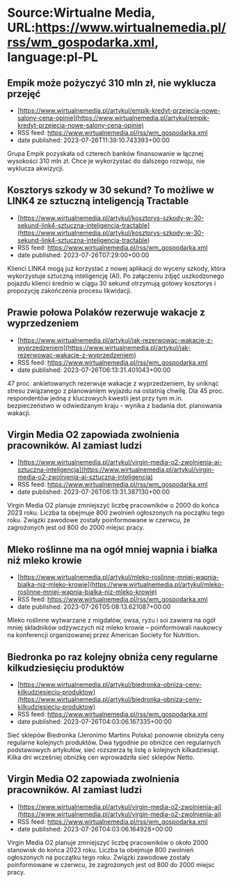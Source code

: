 # Source:Wirtualne Media, URL:https://www.wirtualnemedia.pl/rss/wm_gospodarka.xml, language:pl-PL

## Empik może pożyczyć 310 mln zł, nie wyklucza przejęć
 - [https://www.wirtualnemedia.pl/artykul/empik-kredyt-przejecia-nowe-salony-cena-opinie](https://www.wirtualnemedia.pl/artykul/empik-kredyt-przejecia-nowe-salony-cena-opinie)
 - RSS feed: https://www.wirtualnemedia.pl/rss/wm_gospodarka.xml
 - date published: 2023-07-26T11:39:10.743393+00:00

Grupa Empik pozyskała od czterech banków finansowanie w łącznej wysokości 310 mln zł. Chce je wykorzystać do dalszego rozwoju, nie wyklucza akwizycji.

## Kosztorys szkody w 30 sekund? To możliwe w LINK4 ze sztuczną inteligencją Tractable
 - [https://www.wirtualnemedia.pl/artykul/kosztorys-szkody-w-30-sekund-link4-sztuczna-inteligencja-tractable](https://www.wirtualnemedia.pl/artykul/kosztorys-szkody-w-30-sekund-link4-sztuczna-inteligencja-tractable)
 - RSS feed: https://www.wirtualnemedia.pl/rss/wm_gospodarka.xml
 - date published: 2023-07-26T07:29:00+00:00

Klienci LINK4 mogą już korzystać z nowej aplikacji do wyceny szkody, która wykorzystuje sztuczną inteligencję (AI). Po załączeniu zdjęć uszkodzonego pojazdu klienci średnio w ciągu 30 sekund otrzymują gotowy kosztorys i propozycję zakończenia procesu likwidacji.

## Prawie połowa Polaków rezerwuje wakacje z wyprzedzeniem
 - [https://www.wirtualnemedia.pl/artykul/jak-rezerwowac-wakacje-z-wyprzedzeniem](https://www.wirtualnemedia.pl/artykul/jak-rezerwowac-wakacje-z-wyprzedzeniem)
 - RSS feed: https://www.wirtualnemedia.pl/rss/wm_gospodarka.xml
 - date published: 2023-07-26T06:13:31.401043+00:00

47 proc. ankietowanych rezerwuje wakacje z wyprzedzeniem, by uniknąć stresu związanego z planowaniem wyjazdu na ostatnią chwilę. Dla 45 proc. respondentów jedną z kluczowych kwestii jest przy tym m.in. bezpieczeństwo w odwiedzanym kraju - wynika z badania dot. planowania wakacji.

## Virgin Media O2 zapowiada zwolnienia pracowników. AI zamiast ludzi
 - [https://www.wirtualnemedia.pl/artykul/virgin-media-o2-zwolnienia-ai-sztuczna-inteligencja](https://www.wirtualnemedia.pl/artykul/virgin-media-o2-zwolnienia-ai-sztuczna-inteligencja)
 - RSS feed: https://www.wirtualnemedia.pl/rss/wm_gospodarka.xml
 - date published: 2023-07-26T06:13:31.387130+00:00

Virgin Media O2 planuje zmniejszyć liczbę pracowników o 2000 do końca 2023 roku. Liczba ta obejmuje 800 zwolnień ogłoszonych na początku tego roku. Związki zawodowe zostały poinformowane w czerwcu, że zagrożonych jest od 800 do 2000 miejsc pracy.

## Mleko roślinne ma na ogół mniej wapnia i białka niż mleko krowie
 - [https://www.wirtualnemedia.pl/artykul/mleko-roslinne-mniej-wapnia-bialka-niz-mleko-krowie](https://www.wirtualnemedia.pl/artykul/mleko-roslinne-mniej-wapnia-bialka-niz-mleko-krowie)
 - RSS feed: https://www.wirtualnemedia.pl/rss/wm_gospodarka.xml
 - date published: 2023-07-26T05:08:13.621087+00:00

Mleko roślinne wytwarzane z migdałów, owsa, ryżu i soi zawiera na ogół mniej składników odżywczych niż mleko krowie – poinformowali naukowcy na konferencji organizowanej przez American Society for Nutrition.

## Biedronka po raz kolejny obniża ceny regularne kilkudziesięciu produktów
 - [https://www.wirtualnemedia.pl/artykul/biedronka-obniza-ceny-kilkudziesieciu-produktow](https://www.wirtualnemedia.pl/artykul/biedronka-obniza-ceny-kilkudziesieciu-produktow)
 - RSS feed: https://www.wirtualnemedia.pl/rss/wm_gospodarka.xml
 - date published: 2023-07-26T04:03:06.167335+00:00

Sieć sklepów Biedronka (Jeronimo Martins Polska) ponownie obniżyła ceny regularne kolejnych produktów. Dwa tygodnie po obniżce cen regularnych podstawowych artykułów, sieć rozszerza tę listę o kolejnych kilkadziesiąt. Kilka dni wcześniej obniżkę cen wprowadziła sieć sklepów Netto.

## Virgin Media O2 zapowiada zwolnienia pracowników. AI zamiast ludzi
 - [https://www.wirtualnemedia.pl/artykul/virgin-media-o2-zwolnienia-ai](https://www.wirtualnemedia.pl/artykul/virgin-media-o2-zwolnienia-ai)
 - RSS feed: https://www.wirtualnemedia.pl/rss/wm_gospodarka.xml
 - date published: 2023-07-26T04:03:06.164928+00:00

Virgin Media O2 planuje zmniejszyć liczbę pracowników o około 2000 stanowisk do końca 2023 roku. Liczba ta obejmuje 800 zwolnień ogłoszonych na początku tego roku. Związki zawodowe zostały poinformowane w czerwcu, że zagrożonych jest od 800 do 2000 miejsc pracy.

